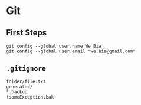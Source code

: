 # Git

## First Steps

```shell
git config --global user.name We Bia
git config --global user.email "we.bia@gmail.com"
```

## `.gitignore`

```shell
folder/file.txt
generated/
*.backup
!someException.bak
```
